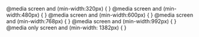 @media screen and (min-width:320px) { }
@media screen and (min-width:480px) { }
@media screen and (min-width:600px) { }
@media screen and (min-width:768px) { }
@media screen and (min-width:992px) { }
@media only screen and (min-width: 1382px) { } 
